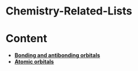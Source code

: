 # Chemistry-Related-Lists

# Content
- **[Bonding and antibonding orbitals](https://github.com/Jatro-Tao/Chemistry-Related-Lists/blob/main/Bond%20orbitals/Bond-orbitals.md)** <!--Files are in Bond orbitals-->
- **[Atomic orbitals](https://github.com/Jatro-Tao/Chemistry-Collections/blob/main/Atomic%20orbitals/Atomic-orbitals.md)**
